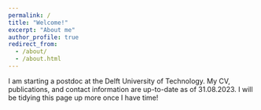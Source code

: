 ```yaml
---
permalink: /
title: "Welcome!"
excerpt: "About me"
author_profile: true
redirect_from: 
  - /about/
  - /about.html
---
```

I am starting a postdoc at the Delft University of Technology. My CV, publications, and contact information are up-to-date as of 31.08.2023. 
I will be tidying this page up more once I have time!
